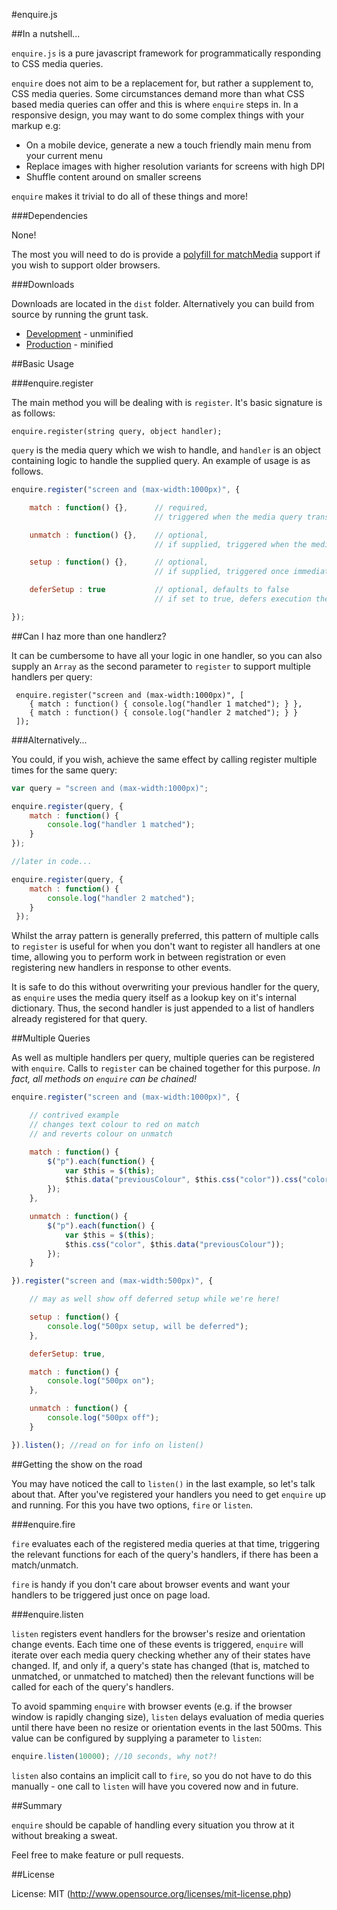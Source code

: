 #enquire.js

##In a nutshell...

`enquire.js` is a pure javascript framework for programmatically responding to CSS media queries.

`enquire` does not aim to be a replacement for, but rather a supplement to, CSS media queries.
Some circumstances demand more than what CSS based media queries can offer and this is where `enquire` steps in.
In a responsive design, you may want to do some complex things with your markup e.g:

 * On a mobile device, generate a new a touch friendly main menu from your current menu
 * Replace images with higher resolution variants for screens with high DPI
 * Shuffle content around on smaller screens

`enquire` makes it trivial to do all of these things and more!

###Dependencies

None!

The most you will need to do is provide a [polyfill for matchMedia](https://github.com/paulirish/matchMedia.js/) support if you wish to support older browsers.

###Downloads

Downloads are located in the `dist` folder. Alternatively you can build from source by running the grunt task.
 
 * [Development](https://github.com/WickyNilliams/enquire.js/raw/master/dist/enquire.js) - unminified
 * [Production](https://github.com/WickyNilliams/enquire.js/raw/master/dist/enquire.min.js) - minified

##Basic Usage

###enquire.register

The main method you will be dealing with is `register`. It's basic signature is as follows:

    enquire.register(string query, object handler);

`query` is the media query which we wish to handle, and `handler` is an object containing logic to handle the supplied query.
An example of usage is as follows.

```javascript
enquire.register("screen and (max-width:1000px)", {

    match : function() {},      // required,
                                // triggered when the media query transitions *from an unmatched to a matched state*

    unmatch : function() {},    // optional,
                                // if supplied, triggered when the media query transitions *from a matched state to an unmatched state*.

    setup : function() {},      // optional,
                                // if supplied, triggered once immediately upon registration of the handler

    deferSetup : true           // optional, defaults to false
                                // if set to true, defers execution the setup function until the media query is first matched. still triggered just once

});
```


##Can I haz more than one handlerz?

It can be cumbersome to have all your logic in one handler,
so you can also supply an `Array` as the second parameter to `register` to support multiple handlers per query:

     enquire.register("screen and (max-width:1000px)", [
        { match : function() { console.log("handler 1 matched"); } },
        { match : function() { console.log("handler 2 matched"); } }
     ]);

###Alternatively...

You could, if you wish, achieve the same effect by calling register multiple times for the same query:

```javascript
var query = "screen and (max-width:1000px)";

enquire.register(query, {
    match : function() {
        console.log("handler 1 matched");
    }
});

//later in code...

enquire.register(query, {
    match : function() {
        console.log("handler 2 matched");
    }
 });
```

 Whilst the array pattern is generally preferred, this pattern of multiple calls to `register`
 is useful for when you don't want to register all handlers at one time, allowing you to perform work
 in between registration or even registering new handlers in response to other events.

 It is safe to do this without overwriting your previous handler for the query,
 as `enquire` uses the media query itself as a lookup key on it's internal dictionary. Thus, the second handler is just
 appended to a list of handlers already registered for that query.


##Multiple Queries

As well as multiple handlers per query, multiple queries can be registered with `enquire`.
Calls to `register` can be chained together for this purpose. *In fact, all methods on `enquire` can be chained!*

```javascript
enquire.register("screen and (max-width:1000px)", {

    // contrived example
    // changes text colour to red on match
    // and reverts colour on unmatch

    match : function() {
        $("p").each(function() {
            var $this = $(this);
            $this.data("previousColour", $this.css("color")).css("color", "red");
        });
    },

    unmatch : function() {
        $("p").each(function() {
            var $this = $(this);
            $this.css("color", $this.data("previousColour"));
        });
    }

}).register("screen and (max-width:500px)", {

    // may as well show off deferred setup while we're here!

    setup : function() {
        console.log("500px setup, will be deferred");
    },

    deferSetup: true,

    match : function() {
        console.log("500px on");
    },

    unmatch : function() {
        console.log("500px off");
    }

}).listen(); //read on for info on listen()
```


##Getting the show on the road

You may have noticed the call to `listen()` in the last example, so let's talk about that.
After you've registered your handlers you need to get `enquire` up and running.
For this you have two options, `fire` or `listen`.

###enquire.fire

`fire` evaluates each of the registered media queries at that time,
triggering the relevant functions for each of the query's handlers, if there has been a match/unmatch.

`fire` is handy if you don't care about browser events and want your handlers to be triggered just once on page load.

###enquire.listen

`listen` registers event handlers for the browser's resize and orientation change events.
Each time one of these events is triggered, `enquire` will iterate over each media query
checking whether any of their states have changed. If, and only if, a query's state has changed
(that is, matched to unmatched, or unmatched to matched) then the relevant functions will be called for
 each of the query's handlers.

 To avoid spamming `enquire` with browser events (e.g. if the browser window is rapidly changing size),
 `listen` delays evaluation of media queries until there have been no resize or orientation events in the last 500ms.
 This value can be configured by supplying a parameter to `listen`:

```javascript
enquire.listen(10000); //10 seconds, why not?!
```

`listen` also contains an implicit call to `fire`, so you do not have to do this manually -
one call to `listen` will have you covered now and in future.


##Summary

`enquire` should be capable of handling every situation you throw at it without breaking a sweat.

Feel free to make feature or pull requests.

##License

License: MIT (http://www.opensource.org/licenses/mit-license.php)


